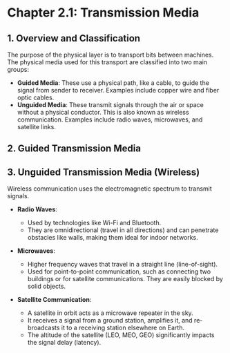 
# Chapter 2.1: Transmission Media

## 1. Overview and Classification

The purpose of the physical layer is to transport bits between machines. The physical media used for this transport are classified into two main groups:

* **Guided Media**: These use a physical path, like a cable, to guide the signal from sender to receiver. Examples include copper wire and fiber optic cables.
* **Unguided Media**: These transmit signals through the air or space without a physical conductor. This is also known as wireless communication. Examples include radio waves, microwaves, and satellite links.

## 2. Guided Transmission Media



## 3. Unguided Transmission Media (Wireless)

Wireless communication uses the electromagnetic spectrum to transmit signals.

* **Radio Waves**:
    * Used by technologies like Wi-Fi and Bluetooth.
    * They are omnidirectional (travel in all directions) and can penetrate obstacles like walls, making them ideal for indoor networks.

* **Microwaves**:
    * Higher frequency waves that travel in a straight line (line-of-sight).
    * Used for point-to-point communication, such as connecting two buildings or for satellite communications. They are easily blocked by solid objects.

* **Satellite Communication**:
    * A satellite in orbit acts as a microwave repeater in the sky.
    * It receives a signal from a ground station, amplifies it, and re-broadcasts it to a receiving station elsewhere on Earth.
    * The altitude of the satellite (LEO, MEO, GEO) significantly impacts the signal delay (latency).